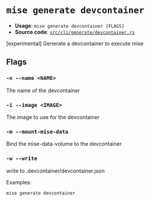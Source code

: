 # `mise generate devcontainer`

- **Usage**: `mise generate devcontainer [FLAGS]`
- **Source code**: [`src/cli/generate/devcontainer.rs`](https://github.com/jdx/mise/blob/main/src/cli/generate/devcontainer.rs)

[experimental] Generate a devcontainer to execute mise

## Flags

### `-n --name <NAME>`

The name of the devcontainer

### `-i --image <IMAGE>`

The image to use for the devcontainer

### `-m --mount-mise-data`

Bind the mise-data-volume to the devcontainer

### `-w --write`

write to .devcontainer/devcontainer.json

Examples:

```
mise generate devcontainer
```
